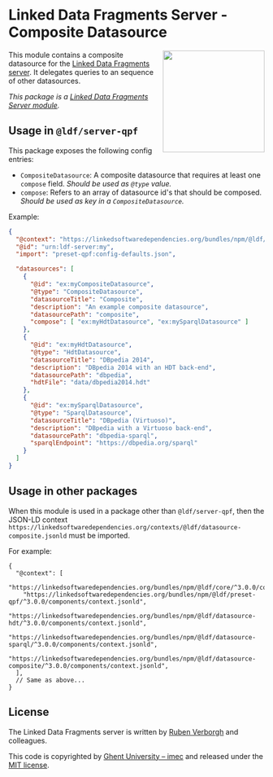 # Linked Data Fragments Server - Composite Datasource
<img src="http://linkeddatafragments.org/images/logo.svg" width="200" align="right" alt="" />

This module contains a composite datasource for the [Linked Data Fragments server](https://github.com/LinkedDataFragments/Server.js).
It delegates queries to an sequence of other datasources.

_This package is a [Linked Data Fragments Server module](https://github.com/LinkedDataFragments/Server.js/)._

## Usage in `@ldf/server-qpf`

This package exposes the following config entries:
* `CompositeDatasource`: A composite datasource that requires at least one `compose` field. _Should be used as `@type` value._
* `compose`: Refers to an array of datasource id's that should be composed. _Should be used as key in a `CompositeDatasource`._

Example:
```json
{
  "@context": "https://linkedsoftwaredependencies.org/bundles/npm/@ldf/server-qpf/^3.0.0/components/context.jsonld",
  "@id": "urn:ldf-server:my",
  "import": "preset-qpf:config-defaults.json",

  "datasources": [
    {
      "@id": "ex:myCompositeDatasource",
      "@type": "CompositeDatasource",
      "datasourceTitle": "Composite",
      "description": "An example composite datasource",
      "datasourcePath": "composite",
      "compose": [ "ex:myHdtDatasource", "ex:mySparqlDatasource" ]
    },
    {
      "@id": "ex:myHdtDatasource",
      "@type": "HdtDatasource",
      "datasourceTitle": "DBpedia 2014",
      "description": "DBpedia 2014 with an HDT back-end",
      "datasourcePath": "dbpedia",
      "hdtFile": "data/dbpedia2014.hdt"
    },
    {
      "@id": "ex:mySparqlDatasource",
      "@type": "SparqlDatasource",
      "datasourceTitle": "DBpedia (Virtuoso)",
      "description": "DBpedia with a Virtuoso back-end",
      "datasourcePath": "dbpedia-sparql",
      "sparqlEndpoint": "https://dbpedia.org/sparql"
    }
  ]
}
```

## Usage in other packages

When this module is used in a package other than `@ldf/server-qpf`,
then the JSON-LD context `https://linkedsoftwaredependencies.org/contexts/@ldf/datasource-composite.jsonld` must be imported.

For example:
```
{
  "@context": [
    "https://linkedsoftwaredependencies.org/bundles/npm/@ldf/core/^3.0.0/components/context.jsonld",
    "https://linkedsoftwaredependencies.org/bundles/npm/@ldf/preset-qpf/^3.0.0/components/context.jsonld",
    "https://linkedsoftwaredependencies.org/bundles/npm/@ldf/datasource-hdt/^3.0.0/components/context.jsonld",
    "https://linkedsoftwaredependencies.org/bundles/npm/@ldf/datasource-sparql/^3.0.0/components/context.jsonld",
    "https://linkedsoftwaredependencies.org/bundles/npm/@ldf/datasource-composite/^3.0.0/components/context.jsonld",
  ],
  // Same as above...
}
```

## License
The Linked Data Fragments server is written by [Ruben Verborgh](http://ruben.verborgh.org/) and colleagues.

This code is copyrighted by [Ghent University – imec](http://idlab.ugent.be/)
and released under the [MIT license](http://opensource.org/licenses/MIT).
